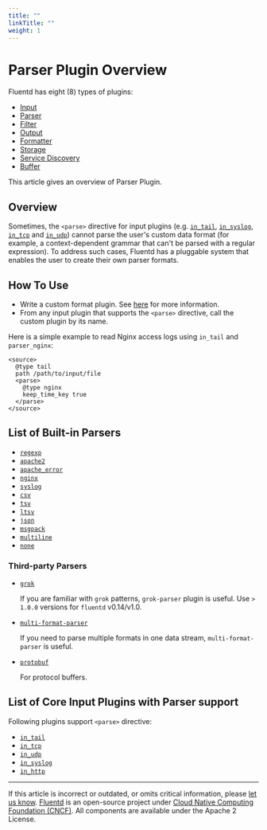 ```yaml
---
title: ""
linkTitle: ""
weight: 1
---
```


# Parser Plugin Overview

Fluentd has eight (8) types of plugins:

- [Input](/plugins/input/README.md)
- [Parser](/plugins/parser/README.md)
- [Filter](/plugins/filter/README.md)
- [Output](/plugins/output/README.md)
- [Formatter](/plugins/formatter/README.md)
- [Storage](/plugins/storage/README.md)
- [Service Discovery](/plugins/service_discovery/README.md)
- [Buffer](/plugins/buffer/README.md)

This article gives an overview of Parser Plugin.

## Overview

Sometimes, the `<parse>` directive for input plugins (e.g.
[`in_tail`](/plugins/input/tail.md), [`in_syslog`](/plugins/input/syslog.md),
[`in_tcp`](/plugins/input/tcp.md) and [`in_udp`](/plugins/input/udp.md)) cannot
parse the user's custom data format (for example, a context-dependent grammar
that can't be parsed with a regular expression). To address such cases, Fluentd
has a pluggable system that enables the user to create their own parser formats.

## How To Use

- Write a custom format plugin. See [here](/developer/api-plugin-parser.md)
  for more information.
- From any input plugin that supports the `<parse>` directive, call the custom
  plugin by its name.

Here is a simple example to read Nginx access logs using `in_tail` and
`parser_nginx`:

```
<source>
  @type tail
  path /path/to/input/file
  <parse>
    @type nginx
    keep_time_key true
  </parse>
</source>
```

## List of Built-in Parsers

- [`regexp`](/plugins/parser/regexp.md)
- [`apache2`](/plugins/parser/apache2.md)
- [`apache_error`](/plugins/parser/apache_error.md)
- [`nginx`](/plugins/parser/nginx.md)
- [`syslog`](/plugins/parser/syslog.md)
- [`csv`](/plugins/parser/csv.md)
- [`tsv`](/plugins/parser/tsv.md)
- [`ltsv`](/plugins/parser/ltsv.md)
- [`json`](/plugins/parser/json.md)
- [`msgpack`](/plugins/parser/msgpack.md)
- [`multiline`](/plugins/parser/multiline.md)
- [`none`](/plugins/parser/none.md)

### Third-party Parsers

- [`grok`](https://github.com/fluent/fluent-plugin-grok-parser)

  If you are familiar with `grok` patterns, `grok-parser` plugin is useful.
  Use `> 1.0.0` versions for `fluentd` v0.14/v1.0.

- [`multi-format-parser`](https://github.com/repeatedly/fluent-plugin-multi-format-parser)

  If you need to parse multiple formats in one data stream,
  `multi-format-parser` is useful.

- [`protobuf`](https://github.com/fluent-plugins-nursery/fluent-plugin-parser-protobuf)

  For protocol buffers.

## List of Core Input Plugins with Parser support

Following plugins support `<parse>` directive:

- [`in_tail`](/plugins/input/tail.md)
- [`in_tcp`](/plugins/input/tcp.md)
- [`in_udp`](/plugins/input/udp.md)
- [`in_syslog`](/plugins/input/syslog.md)
- [`in_http`](/plugins/input/http.md)

---

If this article is incorrect or outdated, or omits critical information, please
[let us know](https://github.com/fluent/fluentd-docs-gitbook/issues?state=open).
[Fluentd](http://www.fluentd.org/) is an open-source project under
[Cloud Native Computing Foundation (CNCF)](https://cncf.io/). All components are
available under the Apache 2 License.
